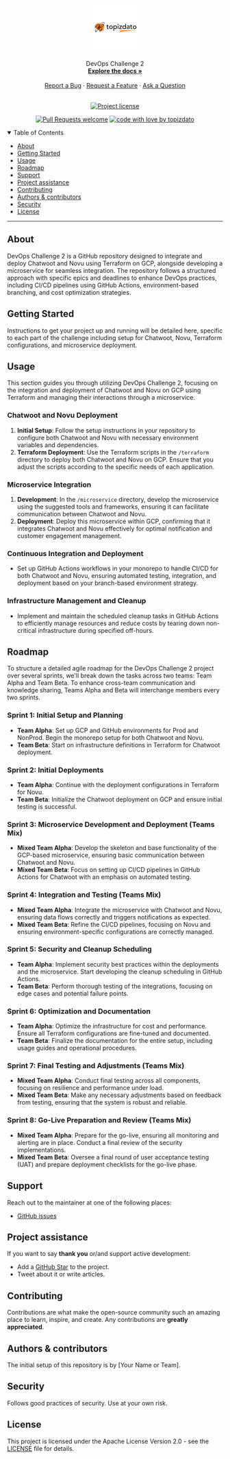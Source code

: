 <h1 align="center">
  <a href="https://github.com/topizdato/devopschallenge2">
    <!-- Please provide a path to your logo here -->
    <img src="docs/images/logo.png" alt="Logo" width="100" height="100">
  </a>
</h1>

<div align="center">
  DevOps Challenge 2
  <br />
  <a href="#about"><strong>Explore the docs »</strong></a>
  <br />
  <br />
  <a href="https://github.com/topizdato/devopschallenge2/issues/new?assignees=&labels=bug&template=01_BUG_REPORT.md&title=bug%3A+">Report a Bug</a>
  ·
  <a href="https://github.com/topizdato/devopschallenge2/issues/new?assignees=&labels=enhancement&template=02_FEATURE_REQUEST.md&title=feat%3A+">Request a Feature</a>
  ·
  <a href="https://github.com/topizdato/devopschallenge2/issues/new?assignees=&labels=question&template=04_SUPPORT_QUESTION.md&title=support%3A+">Ask a Question</a>
</div>

<div align="center">
<br />

[![Project license](https://img.shields.io/github/license/topizdato/devopschallenge2.svg?style=flat-square)](LICENSE)

[![Pull Requests welcome](https://img.shields.io/badge/PRs-welcome-ff69b4.svg?style=flat-square)](https://github.com/topizdato/devopschallenge2/issues?q=is%3Aissue+is%3Aopen+label%3A%22help+wanted%22)
[![code with love by topizdato](https://img.shields.io/badge/%3C%2F%3E%20with%20%E2%99%A5%20by-topizdato-ff1414.svg?style=flat-square)](https://github.com/topizdato)

</div>

<details open="open">
<summary>Table of Contents</summary>

- [About](#about)
- [Getting Started](#getting-started)
- [Usage](#usage)
- [Roadmap](#roadmap)
- [Support](#support)
- [Project assistance](#project-assistance)
- [Contributing](#contributing)
- [Authors & contributors](#authors--contributors)
- [Security](#security)
- [License](#license)

</details>

---

## About

DevOps Challenge 2 is a GitHub repository designed to integrate and deploy Chatwoot and Novu using Terraform on GCP, alongside developing a microservice for seamless integration. The repository follows a structured approach with specific epics and deadlines to enhance DevOps practices, including CI/CD pipelines using GitHub Actions, environment-based branching, and cost optimization strategies.

## Getting Started

Instructions to get your project up and running will be detailed here, specific to each part of the challenge including setup for Chatwoot, Novu, Terraform configurations, and microservice deployment.

## Usage

This section guides you through utilizing DevOps Challenge 2, focusing on the integration and deployment of Chatwoot and Novu on GCP using Terraform and managing their interactions through a microservice.

### Chatwoot and Novu Deployment

1. **Initial Setup**: Follow the setup instructions in your repository to configure both Chatwoot and Novu with necessary environment variables and dependencies.
2. **Terraform Deployment**: Use the Terraform scripts in the `/terraform` directory to deploy both Chatwoot and Novu on GCP. Ensure that you adjust the scripts according to the specific needs of each application.

### Microservice Integration

1. **Development**: In the `/microservice` directory, develop the microservice using the suggested tools and frameworks, ensuring it can facilitate communication between Chatwoot and Novu.
2. **Deployment**: Deploy this microservice within GCP, confirming that it integrates Chatwoot and Novu effectively for optimal notification and customer engagement management.

### Continuous Integration and Deployment

- Set up GitHub Actions workflows in your monorepo to handle CI/CD for both Chatwoot and Novu, ensuring automated testing, integration, and deployment based on your branch-based environment strategy.

### Infrastructure Management and Cleanup

- Implement and maintain the scheduled cleanup tasks in GitHub Actions to efficiently manage resources and reduce costs by tearing down non-critical infrastructure during specified off-hours.

## Roadmap

To structure a detailed agile roadmap for the DevOps Challenge 2 project over several sprints, we'll break down the tasks across two teams: Team Alpha and Team Beta. To enhance cross-team communication and knowledge sharing, Teams Alpha and Beta will interchange members every two sprints.

### Sprint 1: Initial Setup and Planning
- **Team Alpha**: Set up GCP and GitHub environments for Prod and NonProd. Begin the monorepo setup for both Chatwoot and Novu.
- **Team Beta**: Start on infrastructure definitions in Terraform for Chatwoot deployment.

### Sprint 2: Initial Deployments
- **Team Alpha**: Continue with the deployment configurations in Terraform for Novu.
- **Team Beta**: Initialize the Chatwoot deployment on GCP and ensure initial testing is successful.

### Sprint 3: Microservice Development and Deployment (Teams Mix)
- **Mixed Team Alpha**: Develop the skeleton and base functionality of the GCP-based microservice, ensuring basic communication between Chatwoot and Novu.
- **Mixed Team Beta**: Focus on setting up CI/CD pipelines in GitHub Actions for Chatwoot with an emphasis on automated testing.

### Sprint 4: Integration and Testing (Teams Mix)
- **Mixed Team Alpha**: Integrate the microservice with Chatwoot and Novu, ensuring data flows correctly and triggers notifications as expected.
- **Mixed Team Beta**: Refine the CI/CD pipelines, focusing on Novu and ensuring environment-specific configurations are correctly managed.

### Sprint 5: Security and Cleanup Scheduling
- **Team Alpha**: Implement security best practices within the deployments and the microservice. Start developing the cleanup scheduling in GitHub Actions.
- **Team Beta**: Perform thorough testing of the integrations, focusing on edge cases and potential failure points.

### Sprint 6: Optimization and Documentation
- **Team Alpha**: Optimize the infrastructure for cost and performance. Ensure all Terraform configurations are fine-tuned and documented.
- **Team Beta**: Finalize the documentation for the entire setup, including usage guides and operational procedures.

### Sprint 7: Final Testing and Adjustments (Teams Mix)
- **Mixed Team Alpha**: Conduct final testing across all components, focusing on resilience and performance under load.
- **Mixed Team Beta**: Make any necessary adjustments based on feedback from testing, ensuring that the system is robust and reliable.

### Sprint 8: Go-Live Preparation and Review (Teams Mix)
- **Mixed Team Alpha**: Prepare for the go-live, ensuring all monitoring and alerting are in place. Conduct a final review of the security implementations.
- **Mixed Team Beta**: Oversee a final round of user acceptance testing (UAT) and prepare deployment checklists for the go-live phase.


## Support

Reach out to the maintainer at one of the following places:

- [GitHub issues](https://github.com/topizdato/devopschallenge2/issues/new?assignees=&labels=question&template=04_SUPPORT_QUESTION.md&title=support%3A+)

## Project assistance

If you want to say **thank you** or/and support active development:

- Add a [GitHub Star](https://github.com/topizdato/devopschallenge2) to the project.
- Tweet about it or write articles.

## Contributing

Contributions are what make the open-source community such an amazing place to learn, inspire, and create. Any contributions are **greatly appreciated**.

## Authors & contributors

The initial setup of this repository is by [Your Name or Team].

## Security

Follows good practices of security. Use at your own risk.

## License

This project is licensed under the Apache License Version 2.0 - see the [LICENSE](LICENSE) file for details.
